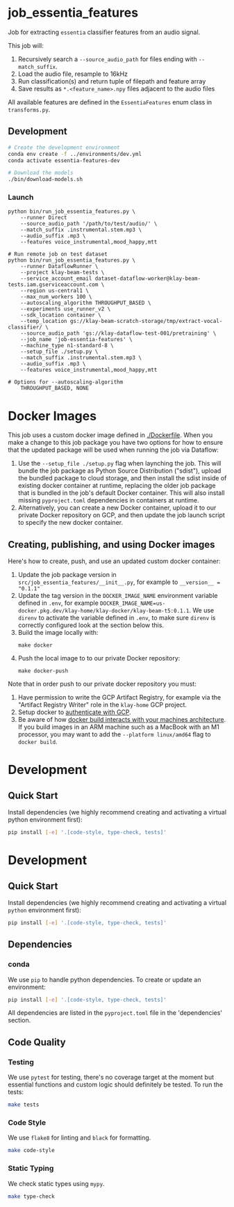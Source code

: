 # job_essentia_features

Job for extracting `essentia` classifier features from an audio signal.

This job will:

1. Recursively search a `--source_audio_path` for files ending with
   `--match_suffix`.
2. Load the audio file, resample to 16kHz
3. Run classification(s) and return tuple of filepath and feature array
4. Save results as `*.<feature_name>.npy` files adjacent to the audio files

All available features are defined in the `EssentiaFeatures` enum class in `transforms.py`.

## Development

```bash
# Create the development environment
conda env create -f ../environments/dev.yml
conda activate essentia-features-dev

# Download the models
./bin/download-models.sh
```

### Launch
```
python bin/run_job_essentia_features.py \
    --runner Direct
    --source_audio_path '/path/to/test/audio/' \
    --match_suffix .instrumental.stem.mp3 \
    --audio_suffix .mp3 \
    --features voice_instrumental,mood_happy,mtt
```

```
# Run remote job on test dataset
python bin/run_job_essentia_features.py \
    --runner DataflowRunner \
    --project klay-beam-tests \
    --service_account_email dataset-dataflow-worker@klay-beam-tests.iam.gserviceaccount.com \
    --region us-central1 \
    --max_num_workers 100 \
    --autoscaling_algorithm THROUGHPUT_BASED \
    --experiments use_runner_v2 \
    --sdk_location container \
    --temp_location gs://klay-beam-scratch-storage/tmp/extract-vocal-classifier/ \
    --source_audio_path 'gs://klay-dataflow-test-001/pretraining' \
    --job_name 'job-essentia-features' \
    --machine_type n1-standard-8 \
    --setup_file ./setup.py \
    --match_suffix .instrumental.stem.mp3 \
    --audio_suffix .mp3 \
    --features voice_instrumental,mood_happy,mtt

# Options for --autoscaling-algorithm
    THROUGHPUT_BASED, NONE
```

# Docker Images

This job uses a custom docker image defined in [./Dockerfile](Dockerfile). When
you make a change to this job package you have two options for how to ensure
that the updated package will be used when running the job via Dataflow:

1. Use the `--setup_file ./setup.py` flag when laynching the job. This will
   bundle the job package as Python Source Distribution ("sdist"), upload the
   bundled package to cloud storage, and then install the sdist inside of
   existing docker container at runtime, replacing the older job package that is
   bundled in the job's default Docker container. This will also install missing
   `pyproject.toml` dependencies in containers at runtime.
2. Alternatively, you can create a new Docker container, upload it to our
   private Docker repository on GCP, and then update the job launch script to
   specify the new docker container.

## Creating, publishing, and using Docker images

Here's how to create, push, and use an updated custom docker container:

1. Update the job package version in `src/job_essentia_features/__init__.py`, for example to
   `__version__ = "0.1.1"`
2. Update the tag version in the `DOCKER_IMAGE_NAME` environment variable defined in `.env`,
   for example `DOCKER_IMAGE_NAME=us-docker.pkg.dev/klay-home/klay-docker/klay-beam-t5:0.1.1`.
   We use `direnv` to activate the variable defined in `.env`, to make sure `direnv` is correctly
   configured look at the section below this.
3. Build the image locally with:
   ```
   make docker
   ```
4. Push the local image to to our private Docker repository:
   ```
   make docker-push
   ```

Note that in order push to our private docker repository you must:
1. Have permission to write the GCP Artifact Registry, for example via the "Artifact Registry Writer" role in the `klay-home` GCP project.
2. Setup docker to [authenticate with GCP](https://cloud.google.com/artifact-registry/docs/docker/authentication).
3. Be aware of how [docker build interacts with your machines architecture](https://stackoverflow.com/q/74942945/702912). If you build images in an ARM machine such as a MacBook with an M1 processor, you may want to add the `--platform linux/amd64` flag to `docker build`.


# Development
## Quick Start
Install dependencies (we highly recommend creating and activating a virtual
python environment first):
```sh
pip install [-e] '.[code-style, type-check, tests]'
```

# Development
## Quick Start
Install dependencies (we highly recommend creating and activating a virtual `python` environment first):
```sh
pip install [-e] '.[code-style, type-check, tests]'
```

## Dependencies
### conda
We use `pip` to handle python dependencies.  To create or update an environment:

```sh
pip install [-e] '.[code-style, type-check, tests]'
```

All dependencies are listed in the `pyproject.toml` file in the 'dependencies' section.

## Code Quality
### Testing
We use `pytest` for testing, there's no coverage target at the moment but
essential functions and custom logic should definitely be tested. To run the
tests:
```sh
make tests
```

### Code Style
We use `flake8` for linting and `black` for formatting.

```sh
make code-style
```

### Static Typing
We check static types using `mypy`.
```sh
make type-check
```
